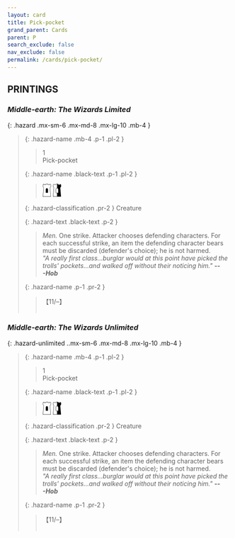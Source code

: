 ```yaml
---
layout: card
title: Pick-pocket
grand_parent: Cards
parent: P
search_exclude: false
nav_exclude: false
permalink: /cards/pick-pocket/
---
```


## PRINTINGS


### _Middle-earth: The Wizards Limited_

{: .hazard .mx-sm-6 .mx-md-8 .mx-lg-10 .mb-4 }
> {: .hazard-name .mb-4 .p-1 .pl-2 }
> > <div class="hazard-mp">1</div>
> > <div class="card-name">Pick-pocket</div>
>
> {: .hazard-name .black-text .p-1 .pl-2 }
> > ![](/assets/images/free-hold.svg) ![](/assets/images/border-hold.svg)
>
> {: .hazard-classification .pr-2 }
> Creature
>
> {: .hazard-text .black-text .p-2 }
> > _Men._ One strike. Attacker chooses defending characters. For each successful strike, an item the defending character bears must be discarded (defender's choice); he is not harmed. <br>_"A really first class...burglar would at this point have picked the trolls' pockets...and walked off without their noticing him."_ ***---&#65279;Hob*** 
>
> {: .hazard-name .p-1 .pr-2 }
> > <div class="card-shield">【11/&ndash;】</div>
> > <div class="card-corruption">&nbsp;</div>

### _Middle-earth: The Wizards Unlimited_

{: .hazard-unlimited ..mx-sm-6 .mx-md-8 .mx-lg-10 .mb-4 }
> {: .hazard-name .mb-4 .p-1 .pl-2 }
> > <div class="hazard-mp">1</div>
> > <div class="card-name">Pick-pocket</div>
>
> {: .hazard-name .black-text .p-1 .pl-2 }
> > ![](/assets/images/free-hold.svg) ![](/assets/images/border-hold.svg)
>
> {: .hazard-classification .pr-2 }
> Creature
>
> {: .hazard-text .black-text .p-2 }
> > _Men._ One strike. Attacker chooses defending characters. For each successful strike, an item the defending character bears must be discarded (defender's choice); he is not harmed. <br>_"A really first class...burglar would at this point have picked the trolls' pockets...and walked off without their noticing him."_ ***---&#65279;Hob*** 
>
> {: .hazard-name .p-1 .pr-2 }
> > <div class="card-shield">【11/&ndash;】</div>
> > <div class="card-corruption-white">&nbsp;</div>
